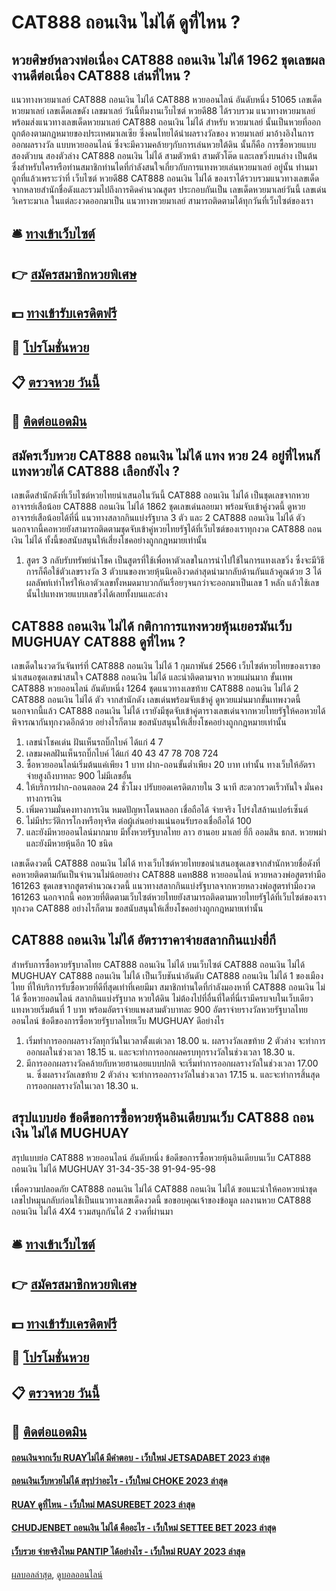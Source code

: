 # CAT888 ถอนเงิน ไม่ได้ ดูที่ไหน ?
## หวยศิษย์หลวงพ่อเนื่อง CAT888 ถอนเงิน ไม่ได้ 1962 ชุดเลขผลงานดีต่อเนื่อง CAT888 เล่นที่ไหน ?
แนวทางหวยมาเลย์ CAT888 ถอนเงิน ไม่ได้ CAT888 หวยออนไลน์ อันดับหนึ่ง 51065 เลขเด็ดหวยมาเลย์ เลขเด็ดเลขดัง เลขมาเลย์ วันนี้ทีมงานเว็บไซต์ หวยดี88 ได้รวบรวม แนวทางหวยมาเลย์ พร้อมส่งแนวทางเลขเด็ดหวยมาเลย์ CAT888 ถอนเงิน ไม่ได้ สำหรับ หวยมาเลย์ นั้นเป็นหวยที่ออกถูกต้องตามกฏหมายของประเทศมาเลเซีย
ซึ่งคนไทยได้นำผลรางวัลของ หวยมาเลย์ มาอ้างอิงในการออกผลรางวัล แบบหวยออนไลน์ ซึ่งจะมีความคล้ายๆกับการเล่นหวยใต้ดิน นั้นก็คือ การซื้อหวยแบบ สองตัวบน สองตัวล่าง CAT888 ถอนเงิน ไม่ได้ สามตัวหน้า สามตัวโต๊ด และเลขวิ่งบนล่าง เป็นต้น
ซึ่งสำหรับใครหรือท่านสมาชิกท่านไดที่กำลังสนใจเกี่ยวกับการแทงหวยเล่นหวยมาเลย์ อยู่นั้น ท่านมาถูกที่แล้วเพราะว่าที่ เว็บไซต์ หวยดี88 CAT888 ถอนเงิน ไม่ได้ ของเราได้รวบรวมแนวทางเลขเด็ดจากหลายสำนักชื่อดังและรวมไปถึงการคิดคำนวณสูตร ประกอบกันเป็น เลขเด็ดหวยมาเลย์วันนี้ เลขเด่น วิเคราะมาเล ในแต่ละงวดออกมาเป็น แนวทางหวยมาเลย์ สามารถติดตามได้ทุกวันที่เว็บไซต์ของเรา

## 🛎 [ทางเข้าเว็บไซต์](https://bit.ly/3BG5bNw)
## 👉 [สมัครสมาชิกหวยพิเศษ](https://bit.ly/3BG5bNw)
## 💵 [ทางเข้ารับเครดิตฟรี](https://bit.ly/3C3mvgS)
## 👑 [โปรโมชั่นหวย](https://bit.ly/3C3mvgS)
## 📋 [ตรวจหวย วันนี้](https://bit.ly/3C3mvgS)
## 📱 [ติดต่อแอดมิน](https://bit.ly/3C3mvgS)

## สมัครเว็บหวย CAT888 ถอนเงิน ไม่ได้ แทง หวย 24 อยู่ที่ไหนก็แทงหวยได้ CAT888 เลือกยังไง ?
เลขเด็ดสำนักดังที่เว็บไซต์หวยไทยนำเสนอในวันนี้ CAT888 ถอนเงิน ไม่ได้ เป็นชุดเลขจากหวยอาจารย์เสือน้อย CAT888 ถอนเงิน ไม่ได้ 1862 ชุดเลขเด่นลอยมา พร้อมจับเข้าคู่งวดนี้ ดูหวยอาจารย์เสือน้อยได้ที่นี่ แนวทางสลากกินแบ่งรัฐบาล 3 ตัว และ 2 CAT888 ถอนเงิน ไม่ได้ ตัว นอกจากนี้คอหวยยังสามารถติดตามชุดจับเข้าคู่หวยไทยรัฐได้ที่เว็บไซต์ของเราทุกงวด CAT888 ถอนเงิน ไม่ได้ ทั้งนี้ขอสนับสนุนให้เสี่ยงโชคอย่างถูกกฎหมายเท่านั้น
1. สูตร 3 กลับรับทรัพย์นำโชค เป็นสูตรที่ใช้เพื่อหาตัวเลขในการนำไปใช้ในการแทงเลขวิ่ง ซึ่งจะมีวิธีการก็คือใช้ตัวเลขรางวัล 3 ตัวบนของหวยหุ้นนิเคอิงวดล่าสุดนำมากลับด้านกันแล้วคูณด้วย 3 ได้ผลลัพท์เท่าไหร่ให้เอาตัวเลขทั้งหมดมาบวกกันเรื่อยๆจนกว่าจะออกมาเป็นเลข 1 หลัก แล้วใช้เลขนั้นไปแทงหวยแบบเลขวิ่งได้เลยทั้งบนและล่าง

## CAT888 ถอนเงิน ไม่ได้ กติกาการแทงหวยหุ้นเยอรมันเว็บ MUGHUAY CAT888 ดูที่ไหน ?
เลขเด็ดในงวดวันจันทร์ที่ CAT888 ถอนเงิน ไม่ได้ 1 กุมภาพันธ์ 2566 เว็บไซต์หวยไทยของเราขอนำเสนอชุดเลขน่าสนใจ CAT888 ถอนเงิน ไม่ได้ และน่าติดตามจาก หวยแม่นมาก ขั้นเทพ CAT888 หวยออนไลน์ อันดับหนึ่ง 1264 ชุดแนวทางเลขท้าย CAT888 ถอนเงิน ไม่ได้ 2 CAT888 ถอนเงิน ไม่ได้ ตัว จากสำนักดัง เลขเด่นพร้อมจับเข้าคู่ ดูหวยแม่นมากขั้นเทพงวดนี้ นอกจากนี้แล้ว CAT888 ถอนเงิน ไม่ได้ เรายังมีชุดจับเข้าคู่ตารางเลขเด่นจากหวยไทยรัฐให้คอหวยได้พิจารณากันทุกงวดอีกด้วย อย่างไรก็ตาม ขอสนับสนุนให้เสี่ยงโชคอย่างถูกกฎหมายเท่านั้น
1. เลขนำโชคเด่น ฝันเห็นรถบิ๊กไบค์ ได้แก่ 4 7
2. เลขมงคลฝันเห็นรถบิ๊กไบค์ ได้แก่ 40 43 47 78 708 724
3. ซื้อหวยออนไลน์เริ่มต้นแค่เพียง 1 บาท ฝาก-ถอนขั้นต่ำเพียง 20 บาท เท่านั้น ทางเว็บให้อัตราจ่ายสูงถึงบาทละ 900 ไม่มีเลขอั้น
4. ให้บริการฝาก-ถอนตลอด 24 ชั่วโมง ปรับยอดเครดิตภายใน 3 นาที สะดวกรวดเร็วทันใจ มั่นคงทางการเงิน
5. เพิ่มความมั่นคงทางการเงิน หมดปัญหาโดนหลอก เชื่อถือได้ จ่ายจริง โปร่งใสล้านเปอร์เซ็นต์
6. ไม่มีประวัติการโกงหรือทุจริต ต่อผู้เล่นอย่างแน่นอนรับรองเชื่อถือได้ 100
7. และยังมีหวยออนไลน์มากมาย มีทั้งหวยรัฐบาลไทย ลาว ฮานอย มาเลย์ ยี่กี ออมสิน ธกส. หวยพม่า และยังมีหวยหุ้นอีก 10 ชนิด

เลขเด็ดงวดนี้ CAT888 ถอนเงิน ไม่ได้ ทางเว็บไซต์หวยไทยขอนำเสนอชุดเลขจากสำนักหวยชื่อดังที่คอหวยติดตามกันเป็นจำนวนไม่น้อยอย่าง CAT888 แคท888 หวยออนไลน์ หวยหลวงพ่อสูตรทำมือ 161263 ชุดเลขจากสูตรคำนวณงวดนี้ แนวทางสลากกินแบ่งรัฐบาลจากหวยหลวงพ่อสูตรทำมืองวด 161263 นอกจากนี้ คอหวยที่ติดตามเว็บไซต์หวยไทยยังสามารถติดตามหวยไทยรัฐได้ที่เว็บไซต์ของเราทุกงวด CAT888 อย่างไรก็ตาม ขอสนับสนุนให้เสี่ยงโชคอย่างถูกกฎหมายเท่านั้น

## CAT888 ถอนเงิน ไม่ได้ อัตราราคาจ่ายสลากกินแบ่งยี่กี
สำหรับการซื้อหวยรัฐบาลไทย CAT888 ถอนเงิน ไม่ได้ บนเว็บไซต์ CAT888 ถอนเงิน ไม่ได้ MUGHUAY CAT888 ถอนเงิน ไม่ได้ เป็นเว็บชันนำอันดับ CAT888 ถอนเงิน ไม่ได้ 1 ของเมืองไทย ที่ให้บริการรับซื้อหวยที่ดีที่สุดเท่าที่เคยมีมา สมาชิกท่านใดที่กำลังมองหาที่ CAT888 ถอนเงิน ไม่ได้ ซื้อหวยออนไลน์ สลากกินแบ่งรัฐบาล หวยใต้ดิน ไม่ต้องไปที่อื่นที่ใดที่นี่เรามีครบจบในเว็บเดียว แทงหวยเริ่มต้นที่ 1 บาท พร้อมอัตราจ่ายแพงสามตัวบาทละ 900
อัตราจ่ายรางวัลหวยรัฐบาลไทยออนไลน์
ข้อดีของการซื้อหวยรัฐบาลไทยเว็บ MUGHUAY ดีอย่างไร
1. เริ่มทำการออกผลรางวัลทุกวันในเวลาตั้งแต่เวลา 18.00 น. ผลรางวัลเลขท้าย 2 ตัวล่าง จะทำการออกผลในช่วงเวลา 18.15 น. และจะทำการออกผลครบทุกรางวัลในช่วงเวลา 18.30 น.
2. มีการออกผลรางวัลคล้ายกับหวยฮานอยแบบปกติ จะเริ่มทำการออกผลรางวัลในช่วงเวลา 17.00 น. ซึ่งผลรางวัลเลขท้าย 2 ตัวล่าง จะทำการออกรางวัลในช่วงเวลา 17.15 น. และจะทำการสิ้นสุดการออกผลรางวัลในเวลา 18.30 น.

## สรุปแบบย่อ ข้อดีขอการซื้อหวยหุ้นอินเดียบนเว็บ CAT888 ถอนเงิน ไม่ได้ MUGHUAY
สรุปแบบย่อ CAT888 หวยออนไลน์ อันดับหนึ่ง ข้อดีขอการซื้อหวยหุ้นอินเดียบนเว็บ CAT888 ถอนเงิน ไม่ได้ MUGHUAY 31-34-35-38
91-94-95-98

เพื่อความปลอดภัย CAT888 ถอนเงิน ไม่ได้ CAT888 ถอนเงิน ไม่ได้ ขอแนะนำให้คอหวยนำชุดเลขไปหมุนกลับก่อนใช้เป็นแนวทางเลขเด็ดงวดนี้
ขอขอบคุณเจ้าของข้อมูล
ผลงานหวย CAT888 ถอนเงิน ไม่ได้ 4X4 รวมสนุกกันได้ 2 งวดที่ผ่านมา

## 🛎 [ทางเข้าเว็บไซต์](https://bit.ly/3BG5bNw)
## 👉 [สมัครสมาชิกหวยพิเศษ](https://bit.ly/3BG5bNw)
## 💵 [ทางเข้ารับเครดิตฟรี](https://bit.ly/3C3mvgS)
## 👑 [โปรโมชั่นหวย](https://bit.ly/3C3mvgS)
## 📋 [ตรวจหวย วันนี้](https://bit.ly/3C3mvgS)
## 📱 [ติดต่อแอดมิน](https://bit.ly/3C3mvgS)

#### [ถอนเงินจากเว็บ RUAYไม่ได้ มีคำตอบ - เว็บใหม่ JETSADABET 2023 ล่าสุด](https://atom.io/themes/ถอนเงินจากเว็บ%20ruayไม่ได้%20มีคำตอบ%20-%20เว็บใหม่%20jetsadabet%202023%20ล่าสุด)
#### [ถอนเงินเว็บหวยไม่ได้ สรุปว่าอะไร - เว็บใหม่ CHOKE 2023 ล่าสุด](https://atom.io/themes/ถอนเงินเว็บหวยไม่ได้%20สรุปว่าอะไร%20-%20เว็บใหม่%20choke%202023%20ล่าสุด)
#### [RUAY ดูที่ไหน - เว็บใหม่ MASUREBET 2023 ล่าสุด](https://atom.io/themes/ruay%20ดูที่ไหน%20-%20เว็บใหม่%20masurebet%202023%20ล่าสุด)
#### [CHUDJENBET ถอนเงิน ไม่ได้ คืออะไร - เว็บใหม่ SETTEE BET 2023 ล่าสุด](https://atom.io/themes/chudjenbet%20ถอนเงิน%20ไม่ได้%20คืออะไร%20-%20เว็บใหม่%20settee%20bet%202023%20ล่าสุด)
#### [เว็บรวย จ่ายจริงไหม PANTIP ได้อย่างไร - เว็บใหม่ RUAY 2023 ล่าสุด](https://atom.io/themes/เว็บรวย%20จ่ายจริงไหม%20pantip%20ได้อย่างไร%20-%20เว็บใหม่%20ruay%202023%20ล่าสุด)

[ผลบอลล่าสุด](https://siamsport.tv "ผลบอลล่าสุด"), [ดูบอลออนไลน์](https://siamsport.tv/ดูบอลสด "ดูบอลออนไลน์")
